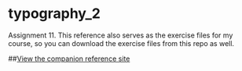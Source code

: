 typography_2
============

Assignment 11. This reference also serves as the exercise files for my course, so you can download the exercise files from this repo as well.

##[View the companion reference site](http://pdesibour.studio.mcad.edu/typography_2/)
